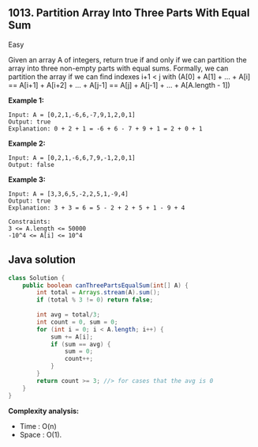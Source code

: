 ## 1013. Partition Array Into Three Parts With Equal Sum
Easy

Given an array A of integers, return true if and only if we can partition the array into three non-empty parts with equal sums.
Formally, we can partition the array if we can find indexes i+1 < j with (A[0] + A[1] + ... + A[i] == A[i+1] + A[i+2] + ... + A[j-1] == A[j] + A[j-1] + ... + A[A.length - 1])

**Example 1:**
```
Input: A = [0,2,1,-6,6,-7,9,1,2,0,1]
Output: true
Explanation: 0 + 2 + 1 = -6 + 6 - 7 + 9 + 1 = 2 + 0 + 1
```
**Example 2:**
```
Input: A = [0,2,1,-6,6,7,9,-1,2,0,1]
Output: false
```
**Example 3:**
```
Input: A = [3,3,6,5,-2,2,5,1,-9,4]
Output: true
Explanation: 3 + 3 = 6 = 5 - 2 + 2 + 5 + 1 - 9 + 4
 ```

```
Constraints:
3 <= A.length <= 50000
-10^4 <= A[i] <= 10^4
```

## Java solution
```Java
class Solution {
    public boolean canThreePartsEqualSum(int[] A) {
        int total = Arrays.stream(A).sum();
        if (total % 3 != 0) return false;
        
        int avg = total/3;
        int count = 0, sum = 0;
        for (int i = 0; i < A.length; i++) {
            sum += A[i];
            if (sum == avg) {
                sum = 0;
                count++;
            }
        }
        return count >= 3; //> for cases that the avg is 0
    }
}
```

**Complexity analysis:**
* Time : O(n)
* Space : O(1).